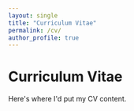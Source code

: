 ```yaml
---
layout: single
title: "Curriculum Vitae"
permalink: /cv/
author_profile: true
---
```

# Curriculum Vitae

Here's where I'd put my CV content.
